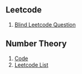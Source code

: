 ## Leetcode
 
1. [Blind Leetcode Question](https://leetcode.com/discuss/general-discussion/460599/blind-75-leetcode-questions)



## Number Theory
1. [Code ](https://leetcode.com/discuss/study-guide/3687666/All-Number-Theory-Topics-or-Basic-to-Advance-Lavel)
2. [Leetcode List ](https://leetcode.com/tag/number-theory)
